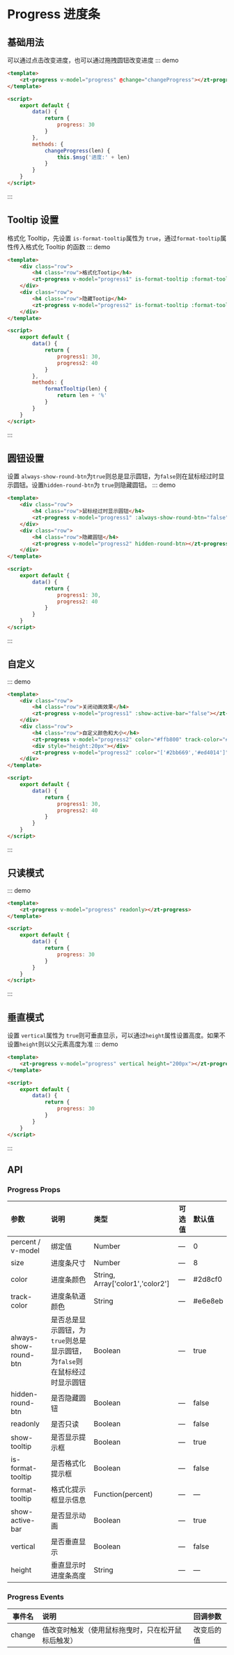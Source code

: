 # Progress 进度条

## 基础用法

可以通过点击改变进度，也可以通过拖拽圆钮改变进度
::: demo

```html
<template>
    <zt-progress v-model="progress" @change="changeProgress"></zt-progress>
</template>

<script>
    export default {
        data() {
            return {
                progress: 30
            }
        },
        methods: {
            changeProgress(len) {
                this.$msg('进度:' + len)
            }
        }
    }
</script>
```

:::

## Tooltip 设置

格式化 Tooltip，先设置 `is-format-tooltip`属性为 `true`，通过`format-tooltip`属性传入格式化 Tooltip 的函数
::: demo

```html
<template>
    <div class="row">
        <h4 class="row">格式化Tootip</h4>
        <zt-progress v-model="progress1" is-format-tooltip :format-tooltip="formatTooltip"></zt-progress>
    </div>
    <div class="row">
        <h4 class="row">隐藏Tootip</h4>
        <zt-progress v-model="progress2" is-format-tooltip :format-tooltip="formatTooltip" :show-tooltip="false"></zt-progress>
    </div>
</template>

<script>
    export default {
        data() {
            return {
                progress1: 30,
                progress2: 40
            }
        },
        methods: {
            formatTooltip(len) {
                return len + '%'
            }
        }
    }
</script>
```

:::

## 圆钮设置

设置 `always-show-round-btn`为`true`则总是显示圆钮，为`false`则在鼠标经过时显示圆钮。设置`hidden-round-btn`为 `true`则隐藏圆钮。
::: demo

```html
<template>
    <div class="row">
        <h4 class="row">鼠标经过时显示圆钮</h4>
        <zt-progress v-model="progress1" :always-show-round-btn="false"></zt-progress>
    </div>
    <div class="row">
        <h4 class="row">隐藏圆钮</h4>
        <zt-progress v-model="progress2" hidden-round-btn></zt-progress>
    </div>
</template>

<script>
    export default {
        data() {
            return {
                progress1: 30,
                progress2: 40
            }
        }
    }
</script>
```

:::

## 自定义

::: demo

```html
<template>
    <div class="row">
        <h4 class="row">关闭动画效果</h4>
        <zt-progress v-model="progress1" :show-active-bar="false"></zt-progress>
    </div>
    <div class="row">
        <h4 class="row">自定义颜色和大小</h4>
        <zt-progress v-model="progress2" color="#ffb800" track-color="#666" :size="6"></zt-progress>
        <div style="height:20px"></div>
        <zt-progress v-model="progress2" :color="['#2bb669','#ed4014']" track-color="#666" :size="10"></zt-progress>
    </div>
</template>

<script>
    export default {
        data() {
            return {
                progress1: 30,
                progress2: 40
            }
        }
    }
</script>
```

:::

## 只读模式

::: demo

```html
<template>
    <zt-progress v-model="progress" readonly></zt-progress>
</template>

<script>
    export default {
        data() {
            return {
                progress: 30
            }
        }
    }
</script>
```

:::

## 垂直模式

设置 `vertical`属性为 `true`则可垂直显示，可以通过`height`属性设置高度。如果不设置`height`则以父元素高度为准
::: demo

```html
<template>
    <zt-progress v-model="progress" vertical height="200px"></zt-progress>
</template>

<script>
    export default {
        data() {
            return {
                progress: 30
            }
        }
    }
</script>
```

:::

## API

### Progress Props

| 参数                  | 说明                                                                      | 类型                             | 可选值 | 默认值  |
| :-------------------- | :------------------------------------------------------------------------ | :------------------------------- | ------ | :------ |
| percent / v-model     | 绑定值                                                                    | Number                           | —      | 0       |
| size                  | 进度条尺寸                                                                | Number                           | —      | 8       |
| color                 | 进度条颜色                                                                | String, Array['color1','color2'] | —      | #2d8cf0 |
| track-color           | 进度条轨道颜色                                                            | String                           | —      | #e6e8eb |
| always-show-round-btn | 是否总是显示圆钮，为`true`则总是显示圆钮，为`false`则在鼠标经过时显示圆钮 | Boolean                          | —      | true    |
| hidden-round-btn      | 是否隐藏圆钮                                                              | Boolean                          | —      | false   |
| readonly              | 是否只读                                                                  | Boolean                          | —      | false   |
| show-tooltip          | 是否显示提示框                                                            | Boolean                          | —      | true    |
| is-format-tooltip     | 是否格式化提示框                                                          | Boolean                          | —      | false   |
| format-tooltip        | 格式化提示框显示信息                                                      | Function(percent)                | —      | —       |
| show-active-bar       | 是否显示动画                                                              | Boolean                          | —      | true    |
| vertical              | 是否垂直显示                                                              | Boolean                          | —      | false   |
| height                | 垂直显示时进度条高度                                                      | String                           | —      | —       |

### Progress Events

| 事件名 | 说明                                               | 回调参数   |
| ------ | :------------------------------------------------- | :--------- |
| change | 值改变时触发（使用鼠标拖曳时，只在松开鼠标后触发） | 改变后的值 |

